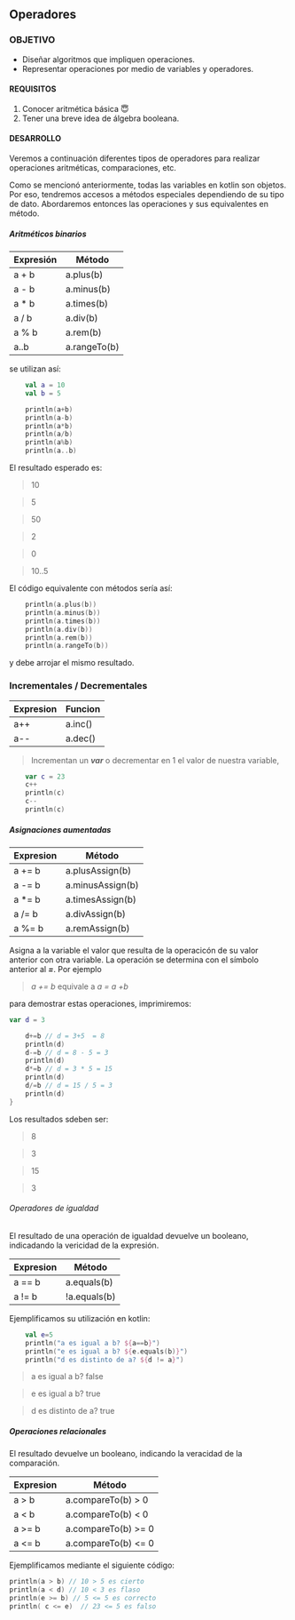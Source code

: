 ## Operadores

### OBJETIVO

- Diseñar algoritmos que impliquen operaciones.
- Representar operaciones por medio de variables y operadores.

#### REQUISITOS

1. Conocer aritmética básica :innocent:
2. Tener una breve idea de álgebra booleana.

#### DESARROLLO

Veremos a continuación diferentes tipos de operadores para realizar operaciones aritméticas, comparaciones, etc.

Como se mencionó anteriormente, todas las variables en kotlin son objetos. Por eso, tendremos accesos a métodos especiales dependiendo de su tipo de dato.
Abordaremos entonces las operaciones y sus equivalentes en método.

##### Aritméticos binarios

Expresión | Método
----------|--------
a + b | a.plus(b)
a - b | a.minus(b)
a * b | a.times(b)
a / b | a.div(b)
a % b | a.rem(b)
a..b | a.rangeTo(b)


se utilizan así:

```kotlin
    val a = 10
    val b = 5

    println(a+b)
    println(a-b)
    println(a*b)
    println(a/b)
    println(a%b)
    println(a..b)

```

El resultado esperado es: 

>10

>5

>50

>2

>0

>10..5

El código equivalente con métodos sería así:

```kotlin
    println(a.plus(b))
    println(a.minus(b))
    println(a.times(b))
    println(a.div(b))
    println(a.rem(b))
    println(a.rangeTo(b))
```

y debe arrojar el mismo resultado.


### Incrementales / Decrementales

Expresion | Funcion
----------|--------
a++ | a.inc()
a-- | a.dec()

> Incrementan un ***var*** o decrementar en 1 el valor de nuestra variable,
```kotlin
	var c = 23
    c++
    println(c)
    c--
    println(c)
```





##### Asignaciones aumentadas


Expresion | Método
----------|--------
a += b | a.plusAssign(b)
a -= b | a.minusAssign(b)
a *= b | a.timesAssign(b)
a /= b | a.divAssign(b)
a %= b | a.remAssign(b)

Asigna a la variable el valor que resulta de la operacicón de su valor anterior con otra variable.  La operación se determina con el símbolo anterior al ***=***. Por ejemplo
 
> *a += b*  equivale a  *a = a +b*

para demostrar estas operaciones, imprimiremos:

```kotlin
var d = 3

    d+=b // d = 3+5  = 8
    println(d)
    d-=b // d = 8 - 5 = 3
    println(d)
    d*=b // d = 3 * 5 = 15
    println(d)
    d/=b // d = 15 / 5 = 3
    println(d)
}
```

Los resultados sdeben ser: 

>8

>3

>15

>3

###### Operadores de igualdad

El resultado de una operación de igualdad devuelve un booleano, indicadando la vericidad de la expresión.


Expresion | Método
----------|--------
a == b | a.equals(b)
a != b | !a.equals(b)

Ejemplificamos su utilización en kotlin: 

```kotlin
    val e=5
    println("a es igual a b? ${a==b}")
    println("e es igual a b? ${e.equals(b)}")
    println("d es distinto de a? ${d != a}")
```

>a es igual a b? false

>e es igual a b? true

>d es distinto de a? true

##### Operaciones relacionales

El resultado devuelve un booleano, indicando la veracidad de la comparación.

Expresion | Método
----------|--------
a > b | a.compareTo(b) > 0
a < b | a.compareTo(b) < 0
a >= b | a.compareTo(b) >= 0
a <= b | a.compareTo(b) <= 0

Ejemplificamos mediante el siguiente código: 

```kotlin
println(a > b) // 10 > 5 es cierto
println(a < d) // 10 < 3 es flaso
println(e >= b) // 5 <= 5 es correcto
println( c <= e)  // 23 <= 5 es falso
```
